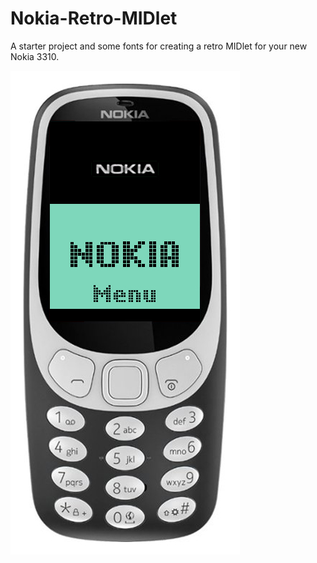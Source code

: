 # Nokia-Retro-MIDlet

A starter project and some fonts for creating a retro MIDlet for your new Nokia 3310.

![alt text](https://raw.githubusercontent.com/woodie/Nokia-Retro-MIDlet/master/docs/retro.jpg)
